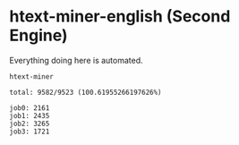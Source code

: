 # htext-miner-english (Second Engine)

Everything doing here is automated.

```
htext-miner

total: 9582/9523 (100.61955266197626%)

job0: 2161
job1: 2435
job2: 3265
job3: 1721
```